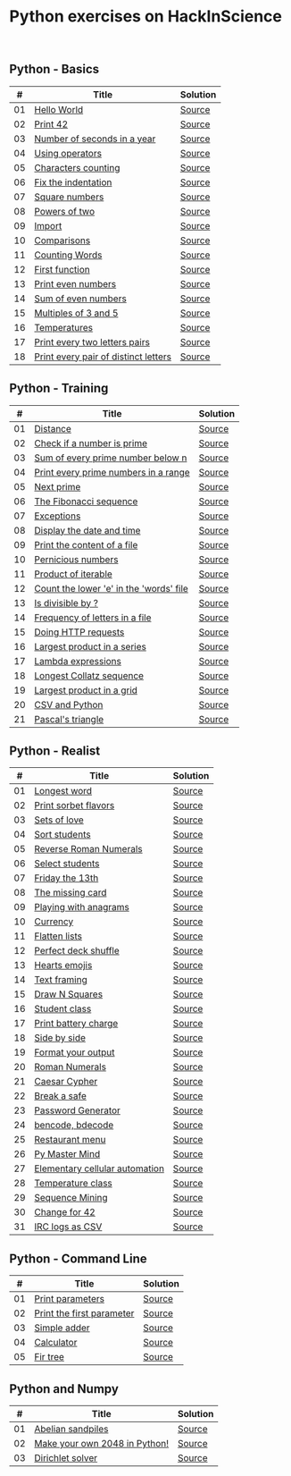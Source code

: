 # Python exercises on HackInScience

<br />

## Python - Basics
| # |    Title    |    Solution    |
|---| ----------- | -------------- |
|01| [Hello World](https://www.hackinscience.org/exercises/hello-world) | [Source](./src/basics/01-hello-world.py) |
|02| [Print 42](https://www.hackinscience.org/exercises/print-42) | [Source](./src/basics/02-print-42.py) |
|03| [Number of seconds in a year](https://www.hackinscience.org/exercises/number-of-seconds-in-a-year) | [Source](./src/basics/03-number-of-seconds-in-year.py) |
|04| [Using operators](https://www.hackinscience.org/exercises/using-operators) | [Source](./src/basics/04-using-operators.py) |
|05| [Characters counting](https://www.hackinscience.org/exercises/characters-counting) | [Source](./src/basics/05-characters-counting.py) |
|06| [Fix the indentation](https://www.hackinscience.org/exercises/fix-indentation) | [Source](./src/basics/06-fix-the-indentation.py) |
|07| [Square numbers](https://www.hackinscience.org/exercises/square-numbers) | [Source](./src/basics/07-square-numbers.py) |
|08| [Powers of two](https://www.hackinscience.org/exercises/powers-of-two) | [Source](./src/basics/08-powers-of-two.py) |
|09| [Import](https://www.hackinscience.org/exercises/import) | [Source](./src/basics/09-import.py) |
|10| [Comparisons](https://www.hackinscience.org/exercises/comparisons) | [Source](./src/basics/10-comparisons.py) |
|11| [Counting Words](https://www.hackinscience.org/exercises/counting-words) | [Source](./src/basics/11-counting-words.py) |
|12| [First function](https://www.hackinscience.org/exercises/first-function) | [Source](./src/basics/12-first-function.py) |
|13| [Print even numbers](https://www.hackinscience.org/exercises/print-even-numbers) | [Source](./src/basics/13-print-even-numbers.py) |
|14| [Sum of even numbers](https://www.hackinscience.org/exercises/sum-of-even-numbers-below-100) | [Source](./src/basics/14-sum-of-even-numbers.py) |
|15| [Multiples of 3 and 5](https://www.hackinscience.org/exercises/multiples-of-3-and-5) | [Source](./src/basics/15-multiples-of-3-and-5.py) |
|16| [Temperatures](https://www.hackinscience.org/exercises/temperatures) | [Source](./src/basics/16-temperatures.py) |
|17| [Print every two letters pairs](https://www.hackinscience.org/exercises/print-every-two-letters-pairs) | [Source](./src/basics/17-print-every-two-letters-pairs.py) |
|18| [Print every pair of distinct letters](https://www.hackinscience.org/exercises/print-every-pair-of-distinct-letters) | [Source](./src/basics/18-print-every-pair-of-distinct-letters.py) |



## Python - Training
| # |    Title    |    Solution    |
|---| ----------- | -------------- |
|01| [Distance](https://www.hackinscience.org/exercises/distance) | [Source](./src/training/01-distance.py) |
|02| [Check if a number is prime](https://www.hackinscience.org/exercises/is-prime) | [Source](./src/training/02-is-prime.py) |
|03| [Sum of every prime number below n](https://www.hackinscience.org/exercises/sum-every-prime-number-below-n) | [Source](./src/training/03-sum-every-prime-number-below-n.py) |
|04| [Print every prime numbers in a range](https://www.hackinscience.org/exercises/print-every-prime-numbers-in-a-range) | [Source](./src/training/04-print-every-prime-numbers-in-a-range.py) |
|05| [Next prime](https://www.hackinscience.org/exercises/print-the-first-prime-number-after-the-given-one) | [Source](./src/training/05-print-the-first-prime-number-after-the-given-one.py) |
|06| [The Fibonacci sequence](https://www.hackinscience.org/exercises/fibonacci-sequence) | [Source](./src/training/06-fibonacci-sequence.py) |
|07| [Exceptions](https://www.hackinscience.org/exercises/exceptions) | [Source](./src/training/07-exceptions.py) |
|08| [Display the date and time](https://www.hackinscience.org/exercises/my-date) | [Source](./src/training/08-my-date.py) |
|09| [Print the content of a file](https://www.hackinscience.org/exercises/print-the-content-of-the-file-words) | [Source](./src/training/09-print-the-content-of-the-file-words.py) |
|10| [Pernicious numbers](https://www.hackinscience.org/exercises/pernicious-numbers) | [Source](./src/training/10-pernicious-numbers.py) |
|11| [Product of iterable](https://www.hackinscience.org/exercises/product-of-iterable) | [Source](./src/training/11-product-of-iterable.py) |
|12| [Count the lower 'e' in the 'words' file](https://www.hackinscience.org/exercises/count-the-lower-e-in-the-words-file) | [Source](./src/training/12-count-the-lower-e-in-the-words-file.py) |
|13| [Is divisible by ?](https://www.hackinscience.org/exercises/is-divisible-by) | [Source](./src/training/13-is-divisible-by.py) |
|14| [Frequency of letters in a file](https://www.hackinscience.org/exercises/give-the-frequency-of-letters-in-the-words-file) | [Source](./src/training/14-give-the-frequency-of-letters-in-the-words-file.py) |
|15| [Doing HTTP requests](https://www.hackinscience.org/exercises/doing-http-requests) | [Source](./src/training/15-doing-http-requests.py) |
|16| [Largest product in a series](https://www.hackinscience.org/exercises/largest-product-in-a-series) | [Source](./src/training/16-largest-product-in-a-series.py) |
|17| [Lambda expressions](https://www.hackinscience.org/exercises/lambda-expressions) | [Source](./src/training/17-lambda-expressions.py) |
|18| [Longest Collatz sequence](https://www.hackinscience.org/exercises/longest-collatz-sequence) | [Source](./src/training/18-longest-collatz-sequence.py) |
|19| [Largest product in a grid](https://www.hackinscience.org/exercises/largest-product-in-a-grid) | [Source](./src/training/19-largest-product-in-a-grid.py) |
|20| [CSV and Python](https://www.hackinscience.org/exercises/csv-and-python) | [Source](./src/training/20-csv-and-python.py) |
|21| [Pascal's triangle](https://www.hackinscience.org/exercises/pascals-triangle) | [Source](./src/training/21-pascals-triangle.py) |



## Python - Realist
| # |    Title    |    Solution    |
|---| ----------- | -------------- |
|01| [Longest word](https://www.hackinscience.org/exercises/longest-word) | [Source](./src/realist/01-longest-word.py) |
|02| [Print sorbet flavors](https://www.hackinscience.org/exercises/print-sorbet-flavors) | [Source](./src/realist/02-print-sorbet-flavors.py) |
|03| [Sets of love](https://www.hackinscience.org/exercises/sets-of-love) | [Source](./src/realist/03-sets-of-love.py) |
|04| [Sort students](https://www.hackinscience.org/exercises/sort-students) | [Source](./src/realist/04-sort-students.py) |
|05| [Reverse Roman Numerals](https://www.hackinscience.org/exercises/reverse-roman-numerals) | [Source](./src/realist/05-reverse-roman-numerals.py) |
|06| [Select students](https://www.hackinscience.org/exercises/select-students) | [Source](./src/realist/06-select-students.py) |
|07| [Friday the 13th](https://www.hackinscience.org/exercises/friday-the-13th) | [Source](./src/realist/07-friday-the-13th.py) |
|08| [The missing card](https://www.hackinscience.org/exercises/the-missing-card) | [Source](./src/realist/08-the-missing-card.py) |
|09| [Playing with anagrams](https://www.hackinscience.org/exercises/is_anagram) | [Source](./src/realist/09-is_anagram.py) |
|10| [Currency](https://www.hackinscience.org/exercises/currency) | [Source](./src/realist/10-currency.py) |
|11| [Flatten lists](https://www.hackinscience.org/exercises/flatten-lists) | [Source](./src/realist/11-flatten-lists.py) |
|12| [Perfect deck shuffle](https://www.hackinscience.org/exercises/perfect-deck-shuffle) | [Source](./src/realist/12-perfect-deck-shuffle.py) |
|13| [Hearts emojis](https://www.hackinscience.org/exercises/hearts-emojis) | [Source](./src/realist/13-hearts-emojis.py) |
|14| [Text framing](https://www.hackinscience.org/exercises/text-framing) | [Source](./src/realist/14-text-framing.py) |
|15| [Draw N Squares](https://www.hackinscience.org/exercises/draw-n-squares) | [Source](./src/realist/15-draw-n-squares.py) |
|16| [Student class](https://www.hackinscience.org/exercises/student-class) | [Source](./src/realist/16-student-class.py) |
|17| [Print battery charge](https://www.hackinscience.org/exercises/print-battery-charge) | [Source](./src/realist/17-print-battery-charge.py) |
|18| [Side by side](https://www.hackinscience.org/exercises/side-by-side) | [Source](./src/realist/18-side-by-side.py) |
|19| [Format your output](https://www.hackinscience.org/exercises/format-your-output) | [Source](./src/realist/19-format-your-output.py) |
|20| [Roman Numerals](https://www.hackinscience.org/exercises/roman-numerals) | [Source](./src/realist/20-roman-numerals.py) |
|21| [Caesar Cypher](https://www.hackinscience.org/exercises/caesar-cypher) | [Source](./src/realist/21-caesar-cypher.py) |
|22| [Break a safe](https://www.hackinscience.org/exercises/break-a-safe) | [Source](./src/realist/22-break-a-safe.py) |
|23| [Password Generator](https://www.hackinscience.org/exercises/password-generator) | [Source](./src/realist/23-password-generator.py) |
|24| [bencode, bdecode](https://www.hackinscience.org/exercises/bencode-bdecode) | [Source](./src/realist/24-bencode-bdecode.py) |
|25| [Restaurant menu](https://www.hackinscience.org/exercises/restaurant-menu) | [Source](./src/realist/25-restaurant-menu.py) |
|26| [Py Master Mind](https://www.hackinscience.org/exercises/py-master-mind) | [Source](./src/realist/26-py-master-mind.py) |
|27| [Elementary cellular automation](https://www.hackinscience.org/exercises/elementary-cellular-automaton) | [Source](./src/realist/27-elementary-cellular-automaton.py) |
|28| [Temperature class](https://www.hackinscience.org/exercises/temperature-class) | [Source](./src/realist/28-temperature-class.py) |
|29| [Sequence Mining](https://www.hackinscience.org/exercises/sequence-mining) | [Source](./src/realist/29-sequence-mining.py) |
|30| [Change for 42](https://www.hackinscience.org/exercises/change-for-42) | [Source](./src/realist/30-change-for-42.py) |
|31| [IRC logs as CSV](https://www.hackinscience.org/exercises/irc-logs-as-csv) | [Source](./src/realist/31-irc-logs-as-csv.py) |



## Python - Command Line
| # |    Title    |    Solution    |
|---| ----------- | -------------- |
|01| [Print parameters](https://www.hackinscience.org/exercises/print-parameters) | [Source](./src/command-line/01-print-parameters.py) |
|02| [Print the first parameter](https://www.hackinscience.org/exercises/print-the-first-parameter) | [Source](./src/command-line/02-print-the-first-parameter.py) |
|03| [Simple adder](https://www.hackinscience.org/exercises/my-add) | [Source](./src/command-line/03-my-add.py) |
|04| [Calculator](https://www.hackinscience.org/exercises/calculator1) | [Source](./src/command-line/04-calculator1.py) |
|05| [Fir tree](https://www.hackinscience.org/exercises/sapin) | [Source](./src/command-line/05-fir-tree.py) |



## Python and Numpy
| # |    Title    |    Solution    |
|---| ----------- | -------------- |
|01| [Abelian sandpiles](https://www.hackinscience.org/exercises/abelian-sandpiles) | [Source](./src/numpy/01-abelian-sandpiles.py) |
|02| [Make your own 2048 in Python!](https://www.hackinscience.org/exercises/make-your-own-2048-in-python) | [Source](./src/numpy/02-make-your-own-2048-in-python.py) |
|03| [Dirichlet solver](https://www.hackinscience.org/exercises/dirichlet-solver) | [Source](./src/numpy/03-dirichlet-solver.py) |
